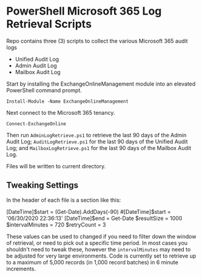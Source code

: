 # PowerShell Microsoft 365 Log Retrieval Scripts

Repo contains three (3) scripts to collect the various Microsoft 365 audit logs
* Unified Audit Log
* Admin Audit Log
* Mailbox Audit Log

Start by installing the ExchangeOnlineManagement module into an elevated PowerShell command prompt.

`Install-Module -Name ExchangeOnlineManagement`

Next connect to the Microsoft 365 tenancy.

`Connect-ExchangeOnline`

Then run `AdminLogRetrieve.ps1` to retrieve the last 90 days of the Admin Audit Log; `AuditLogRetrieve.ps1` for the last 90 days of the Unified Audit Log; and `MailboxLogRetrieve.ps1` for the last 90 days of the Mailbox Audit Log.

Files will be written to current directory.

## Tweaking Settings

In the header of each file is a section like this:

[DateTime]$start = (Get-Date).AddDays(-90)
#[DateTime]$start = '06/30/2020 22:36:13'
[DateTime]$end = Get-Date
$resultSize = 1000
$intervalMinutes = 720
$retryCount = 3

These values can be used to changed if you need to filter down the window of retrieval, or need to pick out a specific time period. In most cases you shouldn't need to tweak these, however the `intervalMinutes` may need to be adjusted for very large environments. Code is currently set to retrieve up to a maximum of 5,000 records (in 1,000 record batches) in 6 minute increments.
